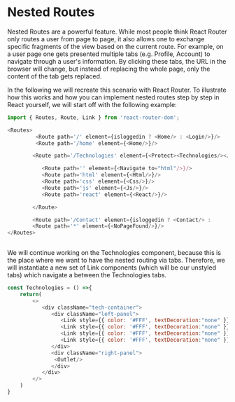 
# Nested Routes


Nested Routes are a powerful feature. While most people think React Router only routes a user from page to page, it also allows one to exchange specific fragments of the view based on the current route. For example, on a user page one gets presented multiple tabs (e.g. Profile, Account) to navigate through a user's information. By clicking these tabs, the URL in the browser will change, but instead of replacing the whole page, only the content of the tab gets replaced.

In the following we will recreate this scenario with React Router. To illustrate how this works and how you can implement nested routes step by step in React yourself, we will start off with the following example:
```javascript
import { Routes, Route, Link } from 'react-router-dom';

<Routes>
         <Route path='/' element={isloggedin ? <Home/> : <Login/>}/>
         <Route path='/home' element={<Home/>}/>

        <Route path='/Technologies' element={<Protect><Technologies/></Protect>}>

           <Route path='' element={<Navigate to="html"/>}/>
           <Route path='html' element={<Html/>}/>
           <Route path='css' element={<Css/>}/>
           <Route path='js' element={<Js/>}/>
           <Route path='react' element={<React/>}/>

        </Route>

        <Route path='/Contact' element={isloggedin ? <Contact/> :       <Navigate to="/" />}/>
        <Route path='*' element={<NoPageFound/>}/>
</Routes>
     
```
We will continue working on the Technologies component, because this is the place where we want to have the nested routing via tabs. Therefore, we will instantiate a new set of Link components (which will be our unstyled tabs) which navigate a between the Technologies tabs.
```javascript
const Technologies = () =>{
    return(
        <>
           <div className="tech-container">
              <div className="left-panel">
                 <Link style={{ color: '#FFF', textDecoration:"none" }} to="html">HTML</Link>
                 <Link style={{ color: '#FFF', textDecoration:"none" }} to="css">CSS</Link>
                 <Link style={{ color: '#FFF', textDecoration:"none" }} to="js">JavaScript</Link>
                 <Link style={{ color: '#FFF', textDecoration:"none" }} to="react">REACT</Link>
              </div>
              <div className="right-panel">
               <Outlet/>
              </div>
           </div>
        </>
    )
}
```